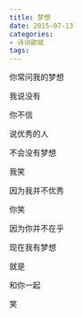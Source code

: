 ```yaml
---
title: 梦想
date: 2015-07-13
categories:
- 诗词歌赋
tags: 
---
```


你常问我的梦想

我说没有

你不信

说优秀的人

不会没有梦想

我笑

因为我并不优秀

你笑

因为你并不在乎

现在我有梦想

就是

和你一起

笑